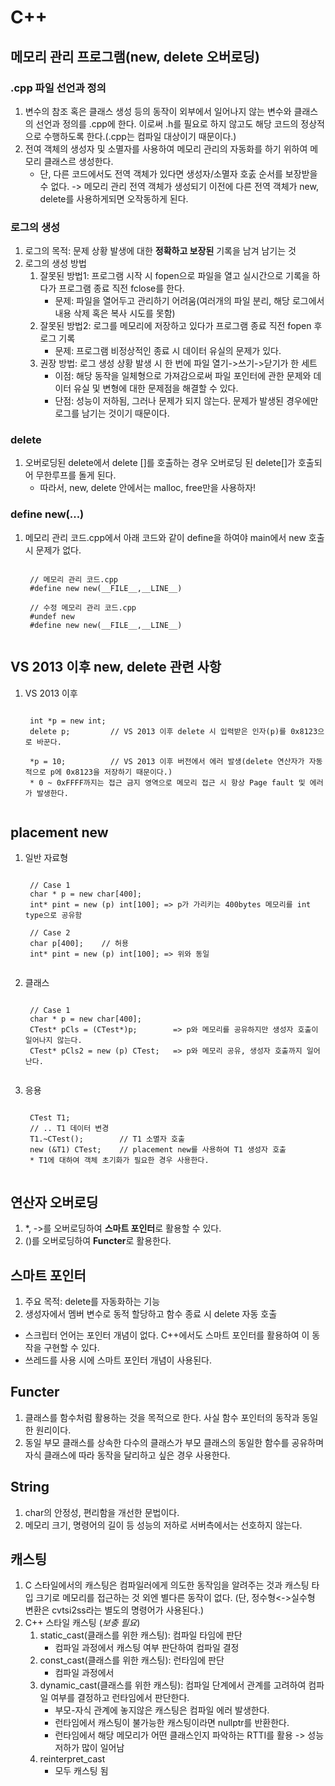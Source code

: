 # C++
## 메모리 관리 프로그램(new, delete 오버로딩)
### .cpp 파일 선언과 정의
1. 변수의 참조 혹은 클래스 생성 등의 동작이 외부에서 일어나지 않는 변수와 클래스의 선언과 정의를 .cpp에 한다. 이로써 .h를 필요로 하지 않고도 해당 코드의 정상적으로 수행하도록 한다.(.cpp는 컴파일 대상이기 때문이다.)
2. 전여 객체의 생성자 및 소멸자를 사용하여 메모리 관리의 자동화를 하기 위하여 메모리 클래스르 생성한다.
    * 단, 다른 코드에서도 전역 객체가 있다면 생성자/소멸자 호춠 순서를 보장받을 수 없다. -> 메모리 관리 전역 객체가 생성되기 이전에 다른 전역 객체가 new, delete를 사용하게되면 오작동하게 된다.

### 로그의 생성
1. 로그의 목적: 문제 상황 발생에 대한 **정확하고 보장된** 기록을 남겨 남기는 것
2. 로그의 생성 방법
    1) 잘못된 방법1: 프로그램 시작 시 fopen으로 파일을 열고 실시간으로 기록을 하다가 프로그램 종료 직전 fclose를 한다.
        * 문제: 파일을 열어두고 관리하기 어려움(여러개의 파일 분리, 해당 로그에서 내용 삭제 혹은 복사 시도를 못함)
    2) 잘못된 방법2: 로그를 메모리에 저장하고 있다가 프로그램 종료 직전 fopen 후 로그 기록
        * 문제: 프로그램 비정상적인 종료 시 데이터 유실의 문제가 있다.
    3) 권장 방법: 로그 생성 상황 발생 시 한 번에 파일 열기->쓰기->닫기가 한 세트
        * 이점: 해당 동작을 일체형으로 가져감으로써 파일 포인터에 관한 문제와 데이터 유실 및 변형에 대한 문제점을 해결할 수 있다.
        * 단점: 성능이 저하됨, 그러나 문제가 되지 않는다. 문제가 발생된 경우에만 로그를 남기는 것이기 때문이다.

### delete
1. 오버로딩된 delete에서 delete []를 호출하는 경우 오버로딩 된 delete[]가 호출되어 무한루프를 돌게 된다.
    * 따라서, new, delete 안에서는 malloc, free만을 사용하자!

### define new(...)
1. 메모리 관리 코드.cpp에서 아래 코드와 같이 define을 하여야 main에서 new 호출 시 문제가 없다.
    <pre><code>
    // 메모리 관리 코드.cpp
    #define new new(__FILE__,__LINE__)

    // 수정 메모리 관리 코드.cpp
    #undef new
    #define new new(__FILE__,__LINE__)
    </code></pre>

## VS 2013 이후 new, delete 관련 사항 
1. VS 2013 이후
    <pre><code>
    int *p = new int;
    delete p;         // VS 2013 이후 delete 시 입력받은 인자(p)를 0x8123으로 바꾼다.

    *p = 10;          // VS 2013 이후 버전에서 에러 발생(delete 연산자가 자동적으로 p에 0x8123을 저장하기 때문이다.)
    * 0 ~ 0xFFFF까지는 접근 금지 영역으로 메모리 접근 시 항상 Page fault 및 에러가 발생한다.
    </code></pre>
  
## placement new
1. 일반 자료형
    <pre><code>
    // Case 1
    char * p = new char[400];
    int* pint = new (p) int[100]; => p가 가리키는 400bytes 메모리를 int type으로 공유함
    
    // Case 2
    char p[400];    // 허용
    int* pint = new (p) int[100]; => 위와 동일
    </code></pre>
2. 클래스
    <pre><code>
    // Case 1
    char * p = new char[400];
    CTest* pCls = (CTest*)p;        => p와 메모리를 공유하지만 생성자 호출이 일어나지 않는다.
    CTest* pCls2 = new (p) CTest;   => p와 메모리 공유, 생성자 호출까지 일어난다.
    </code></pre>
3. 응용
    <pre><code>
    CTest T1;
    // .. T1 데이터 변경
    T1.~CTest();        // T1 소멸자 호출
    new (&T1) CTest;    // placement new를 사용하여 T1 생성자 호출
    * T1에 대하여 객체 초기화가 필요한 경우 사용한다.
    </code></pre>

## 연산자 오버로딩
1. *, ->를 오버로딩하여 **스마트 포인터**로 활용할 수 있다.
2. ()를 오버로딩하여 **Functer**로 활용한다.

## 스마트 포인터
1. 주요 목적: delete를 자동화하는 기능
2. 생성자에서 멤버 변수로 동적 할당하고 함수 종료 시 delete 자동 호출
* 스크립터 언어는 포인터 개념이 없다. C++에서도 스마트 포인터를 활용하여 이 동작을 구현할 수 있다.
* 쓰레드를 사용 시에 스마트 포인터 개념이 사용된다.

## Functer
1. 클래스를 함수처럼 활용하는 것을 목적으로 한다. 사실 함수 포인터의 동작과 동일한 원리이다.
2. 동일 부모 클래스를 상속한 다수의 클래스가 부모 클래스의 동일한 함수를 공유하며 자식 클래스에 따라 동작을 달리하고 싶은 경우 사용한다.

## String
1. char의 안정성, 편리함을 개선한 문법이다.
2. 메모리 크기, 명령어의 길이 등 성능의 저하로 서버측에서는 선호하지 않는다.

## 캐스팅
1. C 스타일에서의 캐스팅은 컴파일러에게 의도한 동작임을 알려주는 것과 캐스팅 타입 크기로 메모리를 접근하는 것 외엔 별다른 동작이 없다. (단, 정수형<->실수형 변환은 cvtsi2ss라는 별도의 명령어가 사용된다.) 
2. C++ 스타일 캐스팅 (*보충 필요*)
    1) static_cast(클래스를 위한 캐스팅): 컴파일 타임에 판단
        * 컴파일 과정에서 캐스팅 여부 판단하여 컴파일 결정
    2) const_cast(클래스를 위한 캐스팅): 런타임에 판단
        * 컴파일 과정에서 
    3) dynamic_cast(클래스를 위한 캐스팅): 컴파일 단계에서 관계를 고려하여 컴파일 여부를 결정하고 런타임에서 판단한다.
        * 부모-자식 관계에 놓지않은 캐스팅은 컴파일 에러 발생한다.
        * 런타임에서 캐스팅이 불가능한 캐스팅이라면 nullptr를 반환한다.
        * 런타임에서 해당 메모리가 어떤 클래스인지 파악하는 RTTI를 활용 -> 성능 저하가 많이 일어남
    4) reinterpret_cast
        * 모두 캐스팅 됨
